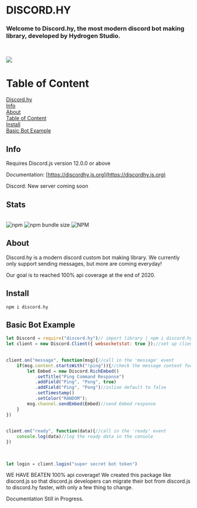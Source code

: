 # DISCORD.HY

### Welcome to Discord.hy, the most **modern** discord bot making library, developed by Hydrogen Studio.

<br>

<a href="https://nodei.co/npm/discord.hy/"><img src="https://nodei.co/npm/discord.hy.png"></a>
<br>

# Table of Content
<a href="#">Discord.hy</a><br>
<a href="#info">Info</a><br>
<a href="#about">About</a><br>
<a href="#table-of-content">Table of Content</a><br>
<a href="#install">Install</a><br>
<a href="#basic-bot-example">Basic Bot Example</a><br>

## Info

Requires Discord.js version 12.0.0 or above

Documentation: [https://discordhy.js.org](https://discordhy.js.org)


Discord: New server coming soon

## Stats
<br>
<img alt="npm" src="https://img.shields.io/npm/v/discord.hy">
<img alt="npm bundle size" src="https://img.shields.io/bundlephobia/minzip/discord.hy?label=discord.hy%20file%20size&style=plastic">
<img alt="NPM" src="https://img.shields.io/npm/l/discord.hy">

## About

Discord.hy is a modern discord custom bot making library. We currently only support sending messages, but more are coming everyday!

Our goal is to reached 100% api coverage at the end of 2020.

## Install

```npm i discord.hy```

## Basic Bot Example

```js
let Discord = require("discord.hy")// import library | npm i discord.hy
let client = new Discord.Client({ websocketstat: true });//set up client with options
 
 
client.on("message", function(msg){//call in the 'message' event
    if(msg.content.startsWith("!ping")){//check the message content for !ping
        let Embed = new Discord.RichEmbed()
           .setTitle("Ping Command Response")
           .addField("Ping", "Pong", true)
           .addField("Ping", "Pong")//inline default to false
           .setTimestamp()
           .setColor("RANDOM");
        msg.channel.sendEmbed(Embed)//send Embed response
    }
})
 
 
client.on("ready", function(data){//call in the 'ready' event
    console.log(data)//log the ready data in the console
})
 
 
 
let login = client.login("super secret bot token")
```

WE HAVE BEATEN 100% api coverage! We created this package like discord.js so that discord.js developers can migrate their bot from discord.js to discord.hy faster, with only a few thing to change.

Documentation Still in Progress.
